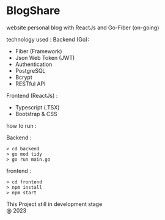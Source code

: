 # BlogShare
website personal blog with ReactJs and Go-Fiber (on-going)

technology used : 
Backend (Go):
- Fiber (Framework)
- Json Web Token (JWT)
- Authentication
- PostgreSQL
- Bcrypt
- RESTful API

Frontend (ReactJs) :
- Typescript (.TSX)
- Bootstrap & CSS

how to run :

Backend :
```
> cd backend
> go mod tidy
> go run main.go
```

frontend : 
```
> cd frontend
> npm install
> npm start
```


This Project still in development stage                                                                 
@ 2023                                                                                  

